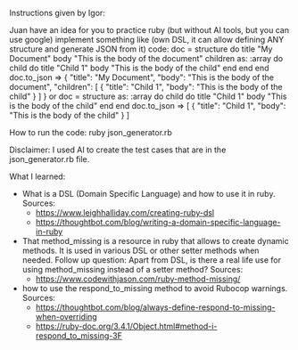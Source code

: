 Instructions given by Igor:

Juan have an idea for you to practice ruby (but without AI tools, but you can use google)
implement something like (own DSL, it can allow defining ANY structure and generate JSON from it)
code:
doc = structure do
  title "My Document"
  body "This is the body of the document"
  children as: :array do
    child do
      title "Child 1"
      body "This is the body of the child"
    end
  end
end
doc.to_json =>
{
  "title": "My Document",
  "body": "This is the body of the document",
  "children": [
    {
      "title": "Child 1",
      "body": "This is the body of the child"
    }
  ]
}
or
doc = structure as: :array do
  child do
    title "Child 1"
    body "This is the body of the child"
  end
end
doc.to_json =>
[
  {
    "title": "Child 1",
    "body": "This is the body of the child"
  }
]

How to run the code:
ruby json_generator.rb

Disclaimer:
I used AI to create the test cases that are in the json_generator.rb file.

What I learned:
- What is a DSL (Domain Specific Language) and how to use it in ruby.
  Sources:
  - https://www.leighhalliday.com/creating-ruby-dsl
  - https://thoughtbot.com/blog/writing-a-domain-specific-language-in-ruby
- That method_missing is a resource in ruby that allows to create dynamic methods. It is used in various DSL or other setter methods when needed.
  Follow up question: Apart from DSL, is there a real life use for using method_missing instead of a setter method?
  Sources:
  - https://www.codewithjason.com/ruby-method-missing/
- how to use the respond_to_missing method to avoid Rubocop warnings.
  Sources:
  - https://thoughtbot.com/blog/always-define-respond-to-missing-when-overriding
  - https://ruby-doc.org/3.4.1/Object.html#method-i-respond_to_missing-3F
